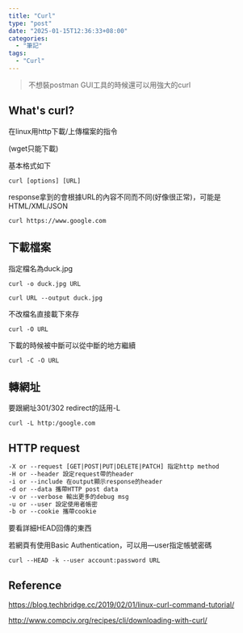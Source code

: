 ```yaml
---
title: "Curl"
type: "post"
date: "2025-01-15T12:36:33+08:00"
categories: 
  - "筆記"
tags:
  - "Curl"
---
```


> 不想裝postman GUI工具的時候還可以用強大的curl

<!--more-->

## What's curl?

在linux用http下載/上傳檔案的指令

(wget只能下載)

基本格式如下

`curl [options] [URL]`

response拿到的會根據URL的內容不同而不同(好像很正常)，可能是HTML/XML/JSON

`curl https://www.google.com`

## 下載檔案

指定檔名為duck.jpg

`curl -o duck.jpg URL`

`curl URL --output duck.jpg`

不改檔名直接載下來存

`curl -O URL`

下載的時候被中斷可以從中斷的地方繼續

`curl -C -O URL`

## 轉網址

要跟網址301/302 redirect的話用-L

`curl -L http:/google.com`

## HTTP request

```html
-X or --request [GET|POST|PUT|DELETE|PATCH] 指定http method
-H or --header 設定request帶的header
-i or --include 在output顯示response的header
-d or --data 攜帶HTTP post data
-v or --verbose 輸出更多的debug msg
-u or --user 設定使用者帳密
-b or --cookie 攜帶cookie
```

要看詳細HEAD回傳的東西

若網頁有使用Basic Authentication，可以用—user指定帳號密碼

`curl --HEAD -k --user account:password URL`

## Reference

https://blog.techbridge.cc/2019/02/01/linux-curl-command-tutorial/

http://www.compciv.org/recipes/cli/downloading-with-curl/